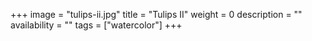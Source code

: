 +++
image = "tulips-ii.jpg"
title = "Tulips II"
weight = 0
description = ""
availability = ""
tags = ["watercolor"]
+++

